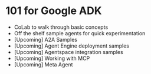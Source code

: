 # 101 for Google ADK

- CoLab to walk through basic concepts
- Off the shelf sample agents for quick experimentation
- [Upcoming] A2A Samples
- [Upcoming] Agent Engine deployment samples
- [Upcoming] Agentspace integration samples
- [Upcoming] Working with MCP
- [Upcoming] Meta Agent
